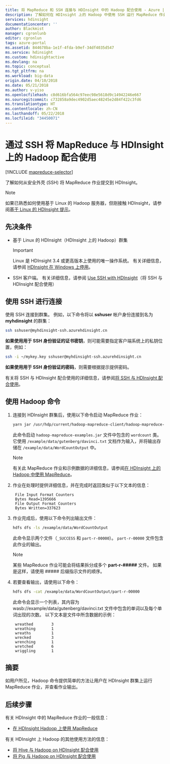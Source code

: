 ```yaml
---
title: 将 MapReduce 和 SSH 连接与 HDInsight 中的 Hadoop 配合使用 - Azure | Azure
description: 了解如何在 HDInsight 上的 Hadoop 中使用 SSH 运行 MapReduce 作业。
services: hdinsight
documentationcenter: ''
author: Blackmist
manager: cgronlunb
editor: cgronlun
tags: azure-portal
ms.assetid: 844678ba-1e1f-4fda-b9ef-34df4035d547
ms.service: hdinsight
ms.custom: hdinsightactive
ms.devlang: na
ms.topic: conceptual
ms.tgt_pltfrm: na
ms.workload: big-data
origin.date: 04/10/2018
ms.date: 05/21/2018
ms.author: v-yiso
ms.openlocfilehash: c8d616bfa564c97eec98e5618d9c14942246e667
ms.sourcegitcommit: c732858a9dec4902d5aec48245e2d84f422c3fd6
ms.translationtype: HT
ms.contentlocale: zh-CN
ms.lasthandoff: 05/22/2018
ms.locfileid: "34450071"
---
```

# <a name="use-mapreduce-with-hadoop-on-hdinsight-with-ssh"></a>通过 SSH 将 MapReduce 与 HDInsight 上的 Hadoop 配合使用

[!INCLUDE [mapreduce-selector](../../../includes/hdinsight-selector-use-mapreduce.md)]

了解如何从安全外壳 (SSH) 将 MapReduce 作业提交到 HDInsight。

> [!NOTE]
> 如果已熟悉如何使用基于 Linux 的 Hadoop 服务器，但刚接触 HDInsight，请参阅[基于 Linux 的 HDInsight 提示](../hdinsight-hadoop-linux-information.md)。

## <a id="prereq"></a>先决条件

* 基于 Linux 的 HDInsight（HDInsight 上的 Hadoop）群集

  > [!IMPORTANT]
  > Linux 是 HDInsight 3.4 或更高版本上使用的唯一操作系统。 有关详细信息，请参阅 [HDInsight 在 Windows 上停用](../hdinsight-component-versioning.md#hdinsight-windows-retirement)。

* SSH 客户端。 有关详细信息，请参阅 [Use SSH with HDInsight](../hdinsight-hadoop-linux-use-ssh-unix.md)（将 SSH 与 HDInsight 配合使用）

## <a id="ssh"></a>使用 SSH 进行连接

使用 SSH 连接到群集。 例如，以下命令将以 **sshuser** 帐户身份连接到名为 **myhdinsight** 的群集：

```bash
ssh sshuser@myhdinsight-ssh.azurehdinsight.cn
```

**如果使用用于 SSH 身份验证的证书密钥**，则可能需要指定客户端系统上的私钥位置，例如：

```bash
ssh -i ~/mykey.key sshuser@myhdinsight-ssh.azurehdinsight.cn
```

**如果使用用于 SSH 身份验证的密码**，则需要根据提示提供密码。

有关将 SSH 与 HDInsight 配合使用的详细信息，请参阅[将 SSH 与 HDInsight 配合使用](../hdinsight-hadoop-linux-use-ssh-unix.md)。

## <a id="hadoop"></a>使用 Hadoop 命令

1. 连接到 HDInsight 群集后，使用以下命令启动 MapReduce 作业：

    ```bash
    yarn jar /usr/hdp/current/hadoop-mapreduce-client/hadoop-mapreduce-examples.jar wordcount /example/data/gutenberg/davinci.txt /example/data/WordCountOutput
    ```

    此命令启动 `hadoop-mapreduce-examples.jar` 文件中包含的 `wordcount` 类。 它使用 `/example/data/gutenberg/davinci.txt` 文档作为输入，并将输出存储在 `/example/data/WordCountOutput` 中。

    > [!NOTE]
    > 有关此 MapReduce 作业和示例数据的详细信息，请参阅[在 HDInsight 上的 Hadoop 中使用 MapReduce](hdinsight-use-mapreduce.md)。

2. 作业在处理时提供详细信息，并在完成时返回类似于以下文本的信息：

        File Input Format Counters
        Bytes Read=1395666
        File Output Format Counters
        Bytes Written=337623

3. 作业完成后，使用以下命令列出输出文件：

    ```bash
    hdfs dfs -ls /example/data/WordCountOutput
    ```

    此命令显示两个文件（`_SUCCESS` 和 `part-r-00000`）。 `part-r-00000` 文件包含此作业的输出。

    > [!NOTE]
    > 某些 MapReduce 作业可能会将结果拆分成多个 **part-r-#####** 文件。 如果是这样，请使用 ##### 后缀指示文件的顺序。

4. 若要查看输出，请使用以下命令：

    ```bash
    hdfs dfs -cat /example/data/WordCountOutput/part-r-00000
    ```

    此命令会显示一个列表，其内容为 wasb://example/data/gutenberg/davinci.txt 文件中包含的单词以及每个单词出现的次数。 以下文本是文件中所含数据的示例：

        wreathed        3
        wreathing       1
        wreaths         1
        wrecked         3
        wrenching       1
        wretched        6
        wriggling       1

## <a id="summary"></a>摘要

如用户所见，Hadoop 命令提供简单的方法让用户在 HDInsight 群集上运行 MapReduce 作业，并查看作业输出。

## <a id="nextsteps"></a>后续步骤

有关 HDInsight 中的 MapReduce 作业的一般信息：

* [在 HDInsight Hadoop 上使用 MapReduce](hdinsight-use-mapreduce.md)

有关 HDInsight 上 Hadoop 的其他使用方法的信息：

* [将 Hive 与 Hadoop on HDInsight 配合使用](hdinsight-use-hive.md)
* [将 Pig 与 Hadoop on HDInsight 配合使用](hdinsight-use-pig.md)
<!--Update_Description: update code type and change 'wasbs' into 'wasb'-->